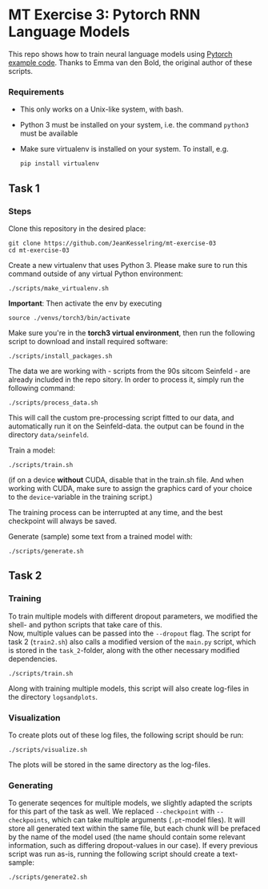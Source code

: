 <!-- Jean Kesselring & Micha Hess -->

# MT Exercise 3: Pytorch RNN Language Models

This repo shows how to train neural language models using [Pytorch example code](https://github.com/pytorch/examples/tree/master/word_language_model). Thanks to Emma van den Bold, the original author of these scripts. 

### Requirements

- This only works on a Unix-like system, with bash.
- Python 3 must be installed on your system, i.e. the command `python3` must be available
- Make sure virtualenv is installed on your system. To install, e.g.

    `pip install virtualenv`

## Task 1
### Steps

Clone this repository in the desired place:

    git clone https://github.com/JeanKesselring/mt-exercise-03
    cd mt-exercise-03

Create a new virtualenv that uses Python 3. Please make sure to run this command outside of any virtual Python environment:

    ./scripts/make_virtualenv.sh

**Important**: Then activate the env by executing 

    source ./venvs/torch3/bin/activate

Make sure you're in the **torch3 virtual environment**, then run the following script to download and install required software:

    ./scripts/install_packages.sh

The data we are working with - scripts from the 90s sitcom Seinfeld - are already included in the repo  sitory. In order to process it, simply run the following command:

    ./scripts/process_data.sh

This will call the custom pre-processing script fitted to our data, and automatically run it on the Seinfeld-data. the output can be found in the directory `data/seinfeld`.

Train a model:

    ./scripts/train.sh

(if on a device **without** CUDA, disable that in the train.sh file. And when working with CUDA, make sure to assign the graphics card of your choice to the `device`-variable in the training script.)

The training process can be interrupted at any time, and the best checkpoint will always be saved.

Generate (sample) some text from a trained model with:

    ./scripts/generate.sh


## Task 2
### Training
To train multiple models with different dropout parameters, we modified the shell- and python scripts that take care of this. <br>Now, multiple values can be passed into the `--dropout` flag. The script for task 2 (`train2.sh`) also calls a modified version of the `main.py` script, which is stored in the `task_2`-folder, along with the other necessary modified dependencies.

    ./scripts/train.sh

Along with training multiple models, this script will also create log-files in the directory `logsandplots`.
### Visualization
To create plots out of these log files, the following script should be run:

    ./scripts/visualize.sh

The plots will be stored in the same directory as the log-files.

### Generating
To generate seqences for multiple models, we slightly adapted the scripts for this part of the task as well. We replaced `--checkpoint` with `--checkpoints`, which can take multiple arguments (`.pt`-model files). It will store all generated text within the same file, but each chunk will be prefaced by the name of the model used (the name should contain some relevant information, such as differing dropout-values in our case). If every previous script was run as-is, running the following script should create a text-sample:

    ./scripts/generate2.sh




